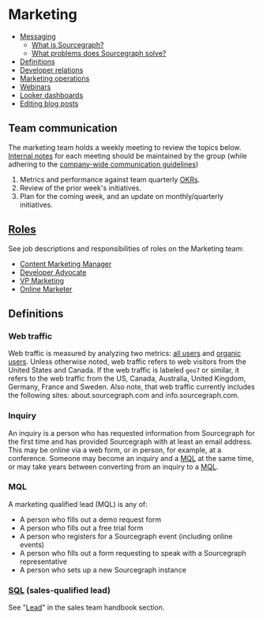 # Marketing

- [Messaging](messaging.md)
  - [What is Sourcegraph?](messaging.md#sourcegraph-value-proposition)
  - [What problems does Sourcegraph solve?](messaging.md#what-problems-does-sourcegraph-solve)
- [Definitions](https://docs.google.com/document/d/1h6xQeGHpMrsUUJ63Q6KupUNzq1iOpZfZSMC6ta3pLiY/edit#heading=h.pt4ztk7qhub0)
- [Developer relations](developer-relations/index.md)
- [Marketing operations](marketing_operations.md)
- [Webinars](webinars.md)
- [Looker dashboards](https://sourcegraph.looker.com/browse/boards/2)
- [Editing blog posts](editing_blog_posts.md)

## Team communication

The marketing team holds a weekly meeting to review the topics below. [Internal notes](https://docs.google.com/document/d/1vX3vF6t8HP-7-K9giM85UKEoAhmhy-ifAvbbFDvmKwo/edit#) for each meeting should be maintained by the group (while adhering to the [company-wide communication guidelines](../communication/index.md))

1. Metrics and performance against team quarterly [OKRs](../../company/okrs/index.md).
1. Review of the prior week's initiatives.
1. Plan for the coming week, and an update on monthly/quarterly initiatives.

## [Roles](roles.md)

See job descriptions and responsibilities of roles on the Marketing team:

- [Content Marketing Manager](roles.md#content-marketing-manager)
- [Developer Advocate](roles.md#developer-advocate)
- [VP Marketing](roles.md#vp-marketing)
- [Online Marketer](roles.md#online-marketer)

## Definitions

### Web traffic

Web traffic is measured by analyzing two metrics: [all users](https://www.lovesdata.com/blog/google-analytics-glossary#user) and [organic users](https://theupperranks.com/blog/organic-search/). Unless otherwise noted, web traffic refers to web visitors from the United States and Canada. If the web traffic is labeled `geo7` or similar, it refers to the web traffic from the US, Canada, Australia, United Kingdom, Germany, France and Sweden.   Also note, that web traffic currently includes the following sites:  about.sourcegraph.com and info.sourcegraph.com.

### Inquiry

An inquiry is a person who has requested information from Sourcegraph for the first time and has provided Sourcegraph with at least an email address. This may be online via a web form, or in person, for example, at a conference. Someone may become an inquiry and a [MQL](#mql) at the same time, or may take years between converting from an inquiry to a [MQL](#mql).

### MQL

A marketing qualified lead (MQL) is any of:

- A person who fills out a demo request form
- A person who fills out a free trial form
- A person who registers for a Sourcegraph event (including online events)
- A person who fills out a form requesting to speak with a Sourcegraph representative
- A person who sets up a new Sourcegraph instance


### [SQL](../sales/index.md#lead) (sales-qualified lead)

See "[Lead](../sales/index.md#lead)" in the sales team handbook section.
